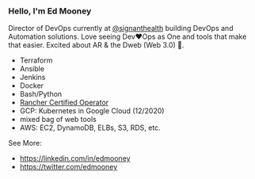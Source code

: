 ### Hello, I'm Ed Mooney

Director of DevOps currently at [@signanthealth](https://twitter.com/signanthealth) building DevOps and Automation solutions. Love seeing Dev❤️Ops as One and tools that make that easier. Excited about AR & the Dweb (Web 3.0) 🚀.

* Terraform
* Ansible
* Jenkins
* Docker
* Bash/Python
* [Rancher Certified Operator](https://academy.rancher.com/certificates/142e40ed08fd40e884d72536d28d85ee)
* GCP: Kubernetes in Google Cloud (12/2020)
* mixed bag of web tools
* AWS: EC2, DynamoDB, ELBs, S3, RDS, etc.

See More:

* https://linkedin.com/in/edmooney
* https://twitter.com/edmooney

